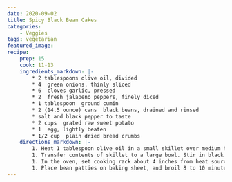 ```yaml
---
date: 2020-09-02
title: Spicy Black Bean Cakes
categories:
    - Veggies
tags: vegetarian
featured_image: 
recipe:
    prep: 15
    cook: 11-13
    ingredients_markdown: |-
        * 2 tablespoons olive oil, divided
        * 4  green onions, thinly sliced
        * 6  cloves garlic, pressed
        * 2  fresh jalapeno peppers, finely diced
        * 1 tablespoon  ground cumin
        * 2 (14.5 ounce) cans  black beans, drained and rinsed
        * salt and black pepper to taste
        * 2 cups  grated raw sweet potato
        * 1  egg, lightly beaten
        * 1/2 cup  plain dried bread crumbs
    directions_markdown: |-
        1. Heat 1 tablespoon olive oil in a small skillet over medium heat. Cook green onions until softened, about 1 minute. Stir in garlic, 2 diced jalapenos, and cumin; cook until fragrant, about 30 seconds.
        1. Transfer contents of skillet to a large bowl. Stir in black beans, and mash with a fork. Season with salt and pepper to taste. Mix in sweet potatoes, egg, and bread crumbs. Divide into 8 balls, and flatten into patties.
        1. In the oven, set cooking rack about 4 inches from heat source. Set oven to broil. Lightly grease baking sheet with 1 tablespoon oil.
        1. Place bean patties on baking sheet, and broil 8 to 10 minutes. Turn cakes over, and broil until crispy, about 3 minutes more. Serve with sour cream.
---
```

